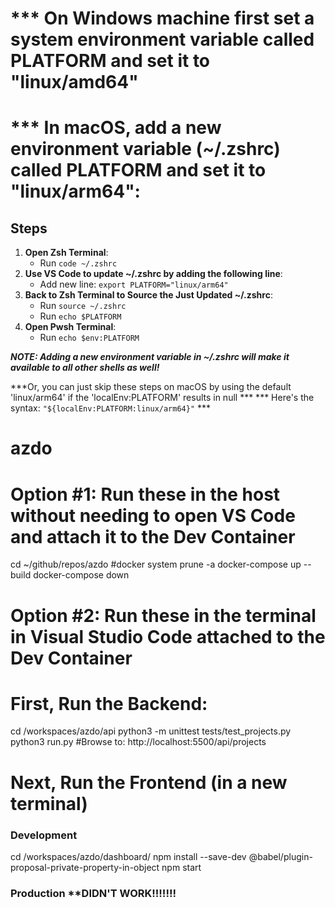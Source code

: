# *** On Windows machine first set a system environment variable called PLATFORM and set it to "linux/amd64"

# *** In macOS, add a new environment variable (~/.zshrc) called PLATFORM and set it to "linux/arm64":
## Steps 

1. **Open Zsh Terminal**:
    - Run `code ~/.zshrc`
2. **Use VS Code to update ~/.zshrc by adding the following line**: 
    - Add new line: `export PLATFORM="linux/arm64"`
3.  **Back to Zsh Terminal to Source the Just Updated ~/.zshrc**: 
    - Run `source ~/.zshrc`
    - Run `echo $PLATFORM`
4. **Open Pwsh Terminal**:
   - Run `echo $env:PLATFORM`

***NOTE: Adding a new environment variable in ~/.zshrc will make it available to all other shells as well!***

***Or, you can just skip these steps on macOS by using the default 'linux/arm64' if the 'localEnv:PLATFORM' results in null ***
*** Here's the syntax: `"${localEnv:PLATFORM:linux/arm64}"` ***

# azdo

# Option #1: Run these in the host without needing to open VS Code and attach it to the Dev Container

cd ~/github/repos/azdo
#docker system prune -a
docker-compose up --build
docker-compose down

# Option #2: Run these in the terminal in Visual Studio Code attached to the Dev Container

# First, Run the Backend:
cd /workspaces/azdo/api
python3 -m unittest tests/test_projects.py
python3 run.py
#Browse to: http://localhost:5500/api/projects

# Next, Run the Frontend (in a new terminal)
### Development
cd /workspaces/azdo/dashboard/
npm install --save-dev @babel/plugin-proposal-private-property-in-object
npm start

### Production **DIDN'T WORK!!!!!!!
<!-- cd /workspaces/azdo/dashboard/
npm ci --omit=dev
npm run build
npm install --save-dev @babel/plugin-proposal-private-property-in-object
npm install -g serve
serve -s build -l 3000 -n -->